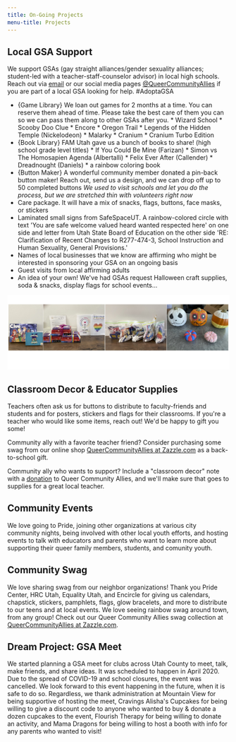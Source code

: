 ```yaml
---
title: On-Going Projects
menu-title: Projects
---
```


## Local GSA Support 

We support GSAs (gay straight alliances/gender sexuality alliances; student-led with a teacher-staff-counselor advisor) in local high schools. Reach out via [email](mailto:contact@queercommunityallies.org) or our social media pages [@QueerCommunityAllies](https://queercommunityallies.org/social/) if you are part of a local GSA looking for help. #AdoptaGSA 

- {Game Library} We loan out games for 2 months at a time. You can reserve them ahead of time. Please take the best care of them you can so we can pass them along to other GSAs after you. * Wizard School * Scooby Doo Clue * Encore * Oregon Trail * Legends of the Hidden Temple (Nickelodeon) * Malarky * Cranium * Cranium Turbo Edition 
- {Book Library} FAM Utah gave us a bunch of books to share! (high school grade level titles) * If You Could Be Mine (Farizan) * Simon vs The Homosapien Agenda (Albertalli) * Felix Ever After (Callender) * Dreadnought (Daniels) * a rainbow coloring book
- {Button Maker} A wonderful community member donated a pin-back button maker! Reach out, send us a design, and we can drop off up to 50 completed buttons *We used to visit schools and let you do the process, but we are stretched thin with volunteers right now*  
- Care package. It will have a mix of snacks, flags, buttons, face masks, or stickers  
- Laminated small signs from SafeSpaceUT. A rainbow-colored circle with text 'You are safe welcome valued heard wanted respected here' on one side and letter from Utah State Board of Education on the other side 'RE: Clarification of Recent Changes to R277-474-3, School Instruction and Human Sexuality, General Provisions.'
- Names of local businesses that we know are affirming who might be interested in sponsoring your GSA on an ongoing basis
- Guest visits from local affirming adults 
- An idea of your own! We've had GSAs request Halloween craft supplies, soda & snacks, display flags for school events... 

![current swag closet](/files/swagclosetcurrent.jpg) 


## Classroom Decor & Educator Supplies

Teachers often ask us for buttons to distribute to faculty-friends and students and for posters, stickers and flags for their classrooms. If you're a teacher who would like some items, reach out! We'd be happy to gift you some! 

Community ally with a favorite teacher friend? Consider purchasing some swag from our online shop [QueerCommunityAllies at Zazzle.com](https://www.zazzle.com/store/queercommunityallies) as a back-to-school gift. 

Community ally who wants to support? Include a "classroom decor" note with a [donation](https://queercommunityallies.org/donate/) to Queer Community Allies, and we'll make sure that goes to supplies for a great local teacher. 

## Community Events

We love going to Pride, joining other organizations at various city community nights, being involved with other local youth efforts, and hosting events to talk with educators and parents who want to learn more about supporting their queer family members, students, and comunity youth. 

## Community Swag

We love sharing swag from our neighbor organizations! Thank you Pride Center, HRC Utah, Equality Utah, and Encircle for giving us calendars, chapstick, stickers, pamphlets, flags, glow bracelets, and more to distribute to our teens and at local events. We love seeing rainbow swag around town, from any group! Check out our Queer Community Allies swag collection at [QueerCommunityAllies at Zazzle.com](https://www.zazzle.com/store/queercommunityallies).

## Dream Project: GSA Meet
 
We started planning a GSA meet for clubs across Utah County to meet, talk, make friends, and share ideas. It was scheduled to happen in April 2020. Due to the spread of COVID-19 and school closures, the event was cancelled. We look forward to this event happening in the future, when it is safe to do so. Regardless, we thank administration at Mountain View for being supportive of hosting the meet, Cravings Alisha's Cupcakes for being willing to give a discount code to anyone who wanted to buy & donate a dozen cupcakes to the event, Flourish Therapy for being willing to donate an activity, and Mama Dragons for being willing to host a booth with info for any parents who wanted to visit!  
